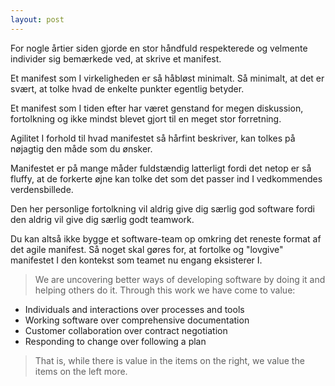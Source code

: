 ```yaml
---
layout: post
---
```


For nogle årtier siden gjorde en stor håndfuld respekterede og velmente individer sig bemærkede ved, at
skrive et manifest. 

Et manifest som I virkeligheden er så håbløst minimalt. Så minimalt, at det er svært, at tolke hvad de enkelte punkter egentlig betyder.

Et manifest som I tiden efter har været genstand for megen diskussion, fortolkning og ikke mindst blevet gjort til en meget stor forretning.

Agilitet I forhold til hvad manifestet så hårfint beskriver, kan tolkes på nøjagtig den måde som du ønsker. 

Manifestet er på mange måder fuldstændig latterligt fordi det netop er så fluffy, at de forkerte øjne kan tolke det som det passer ind I vedkommendes verdensbillede.

Den her personlige fortolkning vil aldrig give dig særlig god software fordi den aldrig vil give dig særlig godt teamwork.

Du kan altså ikke bygge et software-team op omkring det reneste format af det agile manifest. Så noget skal gøres for, at fortolke og "lovgive" manifestet I den kontekst som teamet nu engang eksisterer I. 

> We are uncovering better ways of developing software by doing it and helping others do it. Through this work we have come to value:

- Individuals and interactions over processes and tools
- Working software over comprehensive documentation
- Customer collaboration over contract negotiation
- Responding to change over following a plan

> That is, while there is value in the items on the right, we value the items on the left more.

